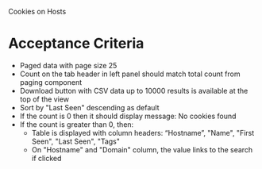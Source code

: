 Cookies on Hosts

Acceptance Criteria
===================

* Paged data with page size 25 
* Count on the tab header in left panel should match total count from paging component 
* Download button with CSV data up to 10000 results is available at the top of the view 
* Sort by "Last Seen" descending as default
* If the count is 0 then it should display message: No cookies found 
* If the count is greater than 0, then:
  * Table is displayed with column headers: “Hostname”, "Name", "First Seen", "Last Seen", "Tags" 
  * On "Hostname" and "Domain" column, the value links to the search if clicked 
